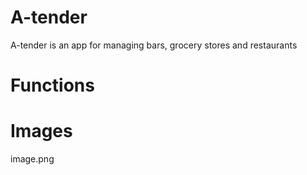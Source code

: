 # A-tender
A-tender is an app for managing bars, grocery stores and restaurants 
# Functions
# Images
image.png